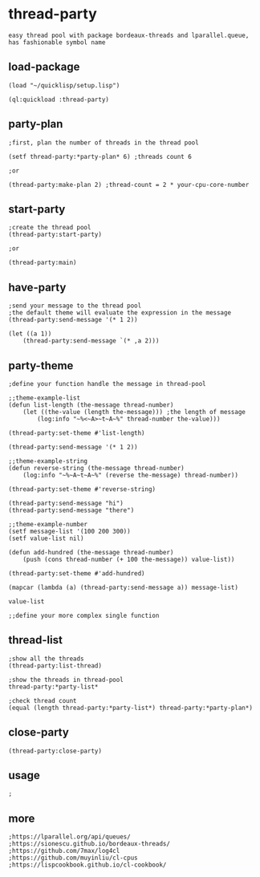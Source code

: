# thread-party
```text
easy thread pool with package bordeaux-threads and lparallel.queue, has fashionable symbol name

```

## load-package
```common-lisp
(load "~/quicklisp/setup.lisp")

(ql:quickload :thread-party)

```

## party-plan
```common-lisp
;first, plan the number of threads in the thread pool

(setf thread-party:*party-plan* 6) ;threads count 6

;or

(thread-party:make-plan 2) ;thread-count = 2 * your-cpu-core-number 

```

## start-party
```common-lisp
;create the thread pool
(thread-party:start-party) 

;or

(thread-party:main)
```

## have-party
```common-lisp
;send your message to the thread pool
;the default theme will evaluate the expression in the message
(thread-party:send-message '(* 1 2))

(let ((a 1))
    (thread-party:send-message `(* ,a 2)))

```

## party-theme
```common-lisp
;define your function handle the message in thread-pool
```
```common-lisp
;;theme-example-list
(defun list-length (the-message thread-number)
    (let ((the-value (length the-message))) ;the length of message
        (log:info "~%<~A>~t~A~%" thread-number the-value)))
        
(thread-party:set-theme #'list-length)

(thread-party:send-message '(* 1 2))
```
```common-lisp
;;theme-example-string
(defun reverse-string (the-message thread-number)
    (log:info "~%~A~t~A~%" (reverse the-message) thread-number))
  
(thread-party:set-theme #'reverse-string)

(thread-party:send-message "hi")
(thread-party:send-message "there")
```
```common-lisp
;;theme-example-number
(setf message-list '(100 200 300))
(setf value-list nil)

(defun add-hundred (the-message thread-number)
    (push (cons thread-number (+ 100 the-message)) value-list))

(thread-party:set-theme #'add-hundred)

(mapcar (lambda (a) (thread-party:send-message a)) message-list)

value-list
```
```common-lisp
;;define your more complex single function
```

## thread-list
```common-lisp
;show all the threads 
(thread-party:list-thread)

;show the threads in thread-pool
thread-party:*party-list*

;check thread count
(equal (length thread-party:*party-list*) thread-party:*party-plan*)
```

## close-party
```common-lisp
(thread-party:close-party)
```

## usage
```common-lisp
;
```

## more
```common-lisp
;https://lparallel.org/api/queues/
;https://sionescu.github.io/bordeaux-threads/
;https://github.com/7max/log4cl
;https://github.com/muyinliu/cl-cpus
;https://lispcookbook.github.io/cl-cookbook/
```
